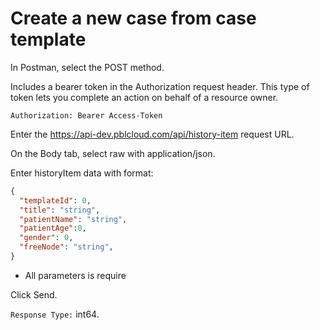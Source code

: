 # Create a new case from case template

In Postman, select the POST method.

Includes a bearer token in the Authorization request header. This type of token lets you complete an action on behalf of a resource owner.

`Authorization: Bearer Access-Token`

Enter the https://api-dev.pblcloud.com/api/history-item request URL.

On the Body tab, select raw with application/json.

Enter historyItem data with format:
```json
{
  "templateId": 0, 
  "title": "string",
  "patientName": "string",
  "patientAge":0,
  "gender": 0,
  "freeNode": "string",
}
```
* All parameters is require

Click Send.

`Response Type:` int64.